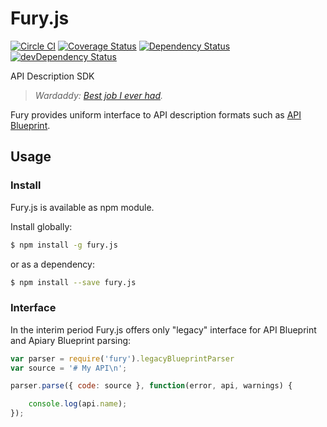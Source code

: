 # Fury.js

[![Circle CI](https://circleci.com/gh/apiaryio/fury.svg?style=svg&circle-token=0eb5e9857fd6f82a0c5f52424a28ef35587293b0)](https://circleci.com/gh/apiaryio/fury)
[![Coverage Status](https://coveralls.io/repos/apiaryio/fury/badge.svg?branch=master)](https://coveralls.io/r/apiaryio/fury?branch=master)
[![Dependency Status](https://david-dm.org/apiaryio/fury.svg)](https://david-dm.org/apiaryio/fury)
[![devDependency Status](https://david-dm.org/apiaryio/fury/dev-status.svg)](https://david-dm.org/apiaryio/fury#info=devDependencies)

API Description SDK

> _Wardaddy: [Best job I ever had](http://www.imdb.com/title/tt2713180/quotes?item=qt2267083)._

Fury provides uniform interface to API description formats such as
[API Blueprint][].

## Usage

### Install

Fury.js is available as npm module.

Install globally:

```sh
$ npm install -g fury.js
```

or as a dependency:

```sh
$ npm install --save fury.js
```

### Interface

In the interim period Fury.js offers only "legacy" interface for API Blueprint
and Apiary Blueprint parsing:


```js
var parser = require('fury').legacyBlueprintParser
var source = '# My API\n';

parser.parse({ code: source }, function(error, api, warnings) {

    console.log(api.name);
});
```

[API Blueprint]: http://apiblueprint.org
